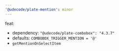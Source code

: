 ```yaml
---
'@udecode/plate-mention': minor
---
```


feat:
- dependency: `"@udecode/plate-combobox": "4.3.7"`
- defaults: `COMBOBOX_TRIGGER_MENTION = '@'` 
- `getMentionOnSelectItem`